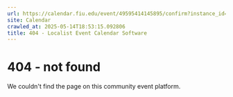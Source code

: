 ```yaml
---
url: https://calendar.fiu.edu/event/49595414145895/confirm?instance_id=49595414146920&return=https%3A%2F%2Fcalendar.fiu.edu%2Ffiu_in_dc_328
site: Calendar
crawled_at: 2025-05-14T18:53:15.092806
title: 404 - Localist Event Calendar Software
---
```


# 404 - not found
We couldn't find the page on this community event platform.
